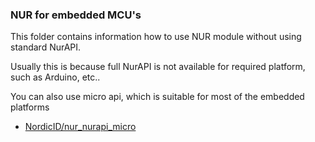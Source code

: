 ### NUR for embedded MCU's

This folder contains information how to use NUR module without using standard NurAPI.

Usually this is because full NurAPI is not available for required platform, such as Arduino, etc..

You can also use micro api, which is suitable for most of the embedded platforms
- [NordicID/nur_nurapi_micro](https://github.com/NordicID/nur_nurapi_micro)

